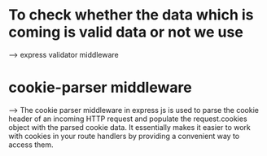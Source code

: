 # To check whether the data which is coming is valid data or not we use

--> express validator middleware

# cookie-parser middleware

--> The cookie parser middleware in express js is used to parse the cookie header of an incoming HTTP request and populate the request.cookies object with the parsed cookie data. It essentially makes it easier to work with cookies in your route handlers by providing a convenient way to access them.
